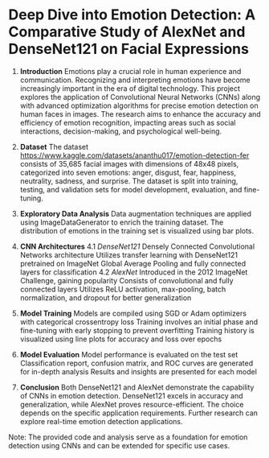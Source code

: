 # Deep Dive into Emotion Detection: A Comparative Study of AlexNet and DenseNet121 on Facial Expressions

1. **Introduction**
Emotions play a crucial role in human experience and communication. Recognizing and interpreting emotions have become increasingly important in the era of digital technology. This project explores the application of Convolutional Neural Networks (CNNs) along with advanced optimization algorithms for precise emotion detection on human faces in images. The research aims to enhance the accuracy and efficiency of emotion recognition, impacting areas such as social interactions, decision-making, and psychological well-being.

2. **Dataset**
The dataset https://www.kaggle.com/datasets/ananthu017/emotion-detection-fer consists of 35,685 facial images with dimensions of 48x48 pixels, categorized into seven emotions: anger, disgust, fear, happiness, neutrality, sadness, and surprise. The dataset is split into training, testing, and validation sets for model development, evaluation, and fine-tuning.

3. **Exploratory Data Analysis**
Data augmentation techniques are applied using ImageDataGenerator to enrich the training dataset. The distribution of emotions in the training set is visualized using bar plots.

4. **CNN Architectures**
  4.1 *DenseNet121*
  Densely Connected Convolutional Networks architecture
  Utilizes transfer learning with DenseNet121 pretrained on ImageNet
  Global Average Pooling and fully connected layers for classification
  4.2 *AlexNet*
  Introduced in the 2012 ImageNet Challenge, gaining popularity
  Consists of convolutional and fully connected layers
  Utilizes ReLU activation, max-pooling, batch normalization, and dropout for better generalization

5. **Model Training**
Models are compiled using SGD or Adam optimizers with categorical crossentropy loss
Training involves an initial phase and fine-tuning with early stopping to prevent overfitting
Training history is visualized using line plots for accuracy and loss over epochs

6. **Model Evaluation**
Model performance is evaluated on the test set
Classification report, confusion matrix, and ROC curves are generated for in-depth analysis
Results and insights are presented for each model

7. **Conclusion**
Both DenseNet121 and AlexNet demonstrate the capability of CNNs in emotion detection. DenseNet121 excels in accuracy and generalization, while AlexNet proves resource-efficient. The choice depends on the specific application requirements. Further research can explore real-time emotion detection applications.

Note: The provided code and analysis serve as a foundation for emotion detection using CNNs and can be extended for specific use cases.

